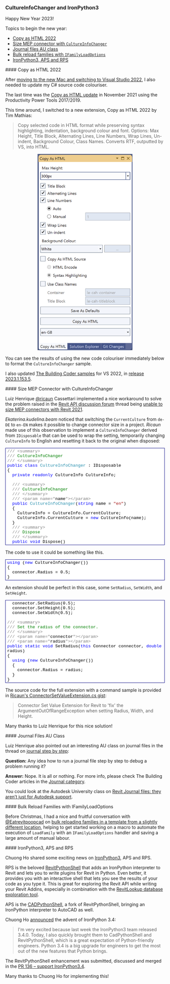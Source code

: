 <head>
<meta http-equiv="Content-Type" content="text/html; charset=utf-8">
<link rel="stylesheet" type="text/css" href="bc.css">
<script src="https://cdn.rawgit.com/google/code-prettify/master/loader/run_prettify.js" type="text/javascript"></script>
</head>

<!---

- ricaun CultureInfoChanger with IDisposable 
  Unable to size MEP connectors with Revit 2021
  https://forums.autodesk.com/t5/revit-api-forum/unable-to-size-mep-connectors-with-revit-2021/m-p/9609260
  https://autodesk.slack.com/archives/C0SR6NAP8/p1671830340476069

- Bulk reloading families in a template from a slightly different location
  https://forums.autodesk.com/t5/revit-api-forum/bulk-reloading-families-in-a-template-from-a-slightly-different/td-p/11623721

- RPS + APS
  https://www.linkedin.com/posts/chuongmep_bim-python-ironpython3-activity-7009453448463077377-cQtY?utm_source=share&utm_medium=member_desktop
  Chuong Ho
  Ironpython 3.4 coming
  I'm very excited because last week the Ironpython3 team released 3.4.0. And today I also quickly brought them to CadPythonShell and RevitPythonShell, which is a great expectation of Python-friendly engineers, and Python 3.4 is a big upgrade for engineers to get the most out of these features. new feature that python brings.
  CadPythonShell : https://lnkd.in/gj6Bxqiq
  RevitPythonShell: https://lnkd.in/g5-r5PWU

- journal files au class
  Journal - step by step
  https://forums.autodesk.com/t5/revit-api-forum/journal-step-by-step/m-p/11625744
  [Q] is any idea to run journal file step by step to debug where is e problem to run all journal file? 
  [A] Nope. It is all or nothing. For more info, please check The Building Coder articles: https://thebuildingcoder.typepad.com/blog/journal/
  There is this Autodesk University class about Journal Files.
  Revit Journal Files: They Aren’t Just for Autodesk Support:
  https://www.autodesk.com/autodesk-university/class/Revit-Journal-Files-They-Arent-Just-Autodesk-Support-2018#video

twitter:

Happy New Year 2023!
Topics to begin 
&ndash; Copy as HTML 2022
&ndash; Size MEP connector with <code>CultureInfoChanger</code>
&ndash; Journal files AU class
&ndash; Bulk reload families with <code>IFamilyLoadOptions</code>
&ndash; IronPython3, APS and RPS...

linkedin:



#bim #DynamoBim #ForgeDevCon #Revit #API #IFC #SDK #AI #VisualStudio #Autodesk #AEC #adsk

the [Revit API discussion forum](http://forums.autodesk.com/t5/revit-api-forum/bd-p/160) thread

<center>
<img src="img/" alt="" title="" width="600" height=""/>
<p style="font-size: 80%; font-style:italic"></p>
</center>

<pre class="code">
</pre>

-->

### CultureInfoChanger and IronPython3

Happy New Year 2023!

Topics to begin the new year:

- [Copy as HTML 2022](#2)
- [Size MEP connector with `CultureInfoChanger`](#3)
- [Journal files AU class](#4)
- [Bulk reload families with `IFamilyLoadOptions`](#5)
- [IronPython3, APS and RPS](#6)

####<a name="2"></a> Copy as HTML 2022

After [moving to the new Mac and switching to Visual Studio 2022](https://thebuildingcoder.typepad.com/blog/2022/12/exploring-arm-chatgpt-nairobi-and-the-tsp.html#11),
I also needed to update my C# source code colouriser.

The last time was the
[Copy as HTML update](https://thebuildingcoder.typepad.com/blog/2021/11/revit-20221-sdk-revitlookup-build-and-install.html#7) in November 2021 using the Productivity Power Tools 2017/2019.

This time around, I switched to a new extension, Copy as HTML 2022 by Tim Mathias:

> Copy selected code in HTML format while preserving syntax highlighting, indentation, background colour and font.
Options: Max Height, Title Block, Alternating Lines, Line Numbers, Wrap Lines, Un-indent, Background Colour, Class Names.
Converts RTF, outputted by VS, into HTML.

<center>
<img src="img/copyashtml2022.png" alt="Copy As HTML 2022" title="Copy As HTML 2022" width="300"/>  <!-- 586 × 1206 pixels -->
</center>

You can see the results of using the new code colouriser immediately below to format the `CultureInfoChanger` sample.

I also updated [The Building Coder samples](https://github.com/jeremytammik/the_building_coder_samples) for VS 2022, in
[release 2023.1.153.5](https://github.com/jeremytammik/the_building_coder_samples/releases/tag/2023.1.153.5).

####<a name="3"></a> Size MEP Connector with CultureInfoChanger

Luiz Henrique [@ricaun](https://github.com/ricaun) Cassettari implemented a nice workaround to solve the problem raised in
the [Revit API discussion forum](http://forums.autodesk.com/t5/revit-api-forum/bd-p/160) thread
being [unable to size MEP connectors with Revit 2021](https://forums.autodesk.com/t5/revit-api-forum/unable-to-size-mep-connectors-with-revit-2021/m-p/9609260).

<i>Ekaterina.kudelina.beam</i> noticed that switching the `CurrentCulture` from `de-DE` to `en-EN` makes it possible to change connector size in a project. <i>Ricaun</i> made use of this observation to implement a `CultureInfoChanger` derived from `IDisposable` that can be used to wrap the setting, temporarily changing `CultureInfo` to English and resetting it back to the original when disposed:

<!--

/// <summary>
/// CultureInfoChanger
/// </summary>
public class CultureInfoChanger : IDisposable
{
    private readonly CultureInfo CultureInfo;

    /// <summary>
    /// CultureInfoChanger
    /// </summary>
    /// <param name="name"></param>
    public CultureInfoChanger(string name = "en")
    {
        CultureInfo = CultureInfo.CurrentCulture;
        CultureInfo.CurrentCulture = new CultureInfo(name);
    }
    /// <summary>
    /// Dispose
    /// </summary>
    public void Dispose()
    {
        CultureInfo.CurrentCulture = CultureInfo;
    }
}

-->

<div style="border: #000080 1px solid; color: #000; font-family: 'Cascadia Mono', Consolas, 'Courier New', Courier, Monospace; font-size: 10pt">
<div style="background-color: #ffffff; color: #000000; max-height: 300px; overflow: auto; padding: 2px 5px;"><span style="color:#808080">///</span><span style="color:#008000"> </span><span style="color:#808080">&lt;summary&gt;</span><br>
<span style="color:#808080">///</span><span style="color:#008000"> CultureInfoChanger</span><br>
<span style="color:#808080">///</span><span style="color:#008000"> </span><span style="color:#808080">&lt;/summary&gt;</span><br>
<span style="color:#0000ff">public</span> <span style="color:#0000ff">class</span> <span style="color:#2b91af">CultureInfoChanger</span> : IDisposable<br>
{<br>
&#160; <span style="color:#0000ff">private</span> <span style="color:#0000ff">readonly</span> CultureInfo CultureInfo;<br>
<br>
&#160; <span style="color:#808080">///</span><span style="color:#008000"> </span><span style="color:#808080">&lt;summary&gt;</span><br>
&#160; <span style="color:#808080">///</span><span style="color:#008000"> CultureInfoChanger</span><br>
&#160; <span style="color:#808080">///</span><span style="color:#008000"> </span><span style="color:#808080">&lt;/summary&gt;</span><br>
&#160; <span style="color:#808080">///</span><span style="color:#008000"> </span><span style="color:#808080">&lt;param</span> <span style="color:#808080">name=&quot;</span>name<span style="color:#808080">&quot;&gt;&lt;/param&gt;</span><br>
&#160; <span style="color:#0000ff">public</span> <span style="color:#2b91af">CultureInfoChanger</span>(<span style="color:#0000ff">string</span> name = <span style="color:#a31515">&quot;en&quot;</span>)<br>
&#160; {<br>
&#160;&#160;&#160; CultureInfo = CultureInfo.CurrentCulture;<br>
&#160;&#160;&#160; CultureInfo.CurrentCulture = <span style="color:#0000ff">new</span> CultureInfo(name);<br>
&#160; }<br>
&#160; <span style="color:#808080">///</span><span style="color:#008000"> </span><span style="color:#808080">&lt;summary&gt;</span><br>
&#160; <span style="color:#808080">///</span><span style="color:#008000"> Dispose</span><br>
&#160; <span style="color:#808080">///</span><span style="color:#008000"> </span><span style="color:#808080">&lt;/summary&gt;</span><br>
&#160; <span style="color:#0000ff">public</span> <span style="color:#0000ff">void</span> Dispose()<br>
&#160; {<br>
&#160;&#160;&#160; CultureInfo.CurrentCulture = CultureInfo;<br>
&#160; }<br>
}</div>
</div>

The code to use it could be something like this.

<!--

<pre class="code">
using (new CultureInfoChanger())
{
    connector.Radius = 0.5;
}
</pre>

-->

<div style="border: #000080 1px solid; color: #000; font-family: 'Cascadia Mono', Consolas, 'Courier New', Courier, Monospace; font-size: 10pt">
<div style="background-color: #ffffff; color: #000000; max-height: 300px; overflow: auto; padding: 2px 5px;"><span style="color:#0000ff">using</span> (<span style="color:#0000ff">new</span> CultureInfoChanger())<br>
{<br>
&#160; connector.Radius = 0.5;<br>
}</div>
</div>

An extension should be perfect in this case, some `SetRadius`, `SetWidth`, and `SetHeight`.

<!--

<pre class="code">
  connector.SetRadius(0.5);
  connector.SetHeight(0.5);
  connector.SetWidth(0.5);

/// <summary>
/// Set the radius of the connector. 
/// </summary>
/// <param name="connector"></param>
/// <param name="radius"></param>
public static void SetRadius(this Connector connector, double radius)
{
    using (new CultureInfoChanger())
    {
        connector.Radius = radius;
    }
}
</pre>

-->

<div style="border: #000080 1px solid; color: #000; font-family: 'Cascadia Mono', Consolas, 'Courier New', Courier, Monospace; font-size: 10pt">
<div style="background-color: #ffffff; color: #000000; max-height: 300px; overflow: auto; padding: 2px 5px;">
&#160; connector.SetRadius(0.5);<br>
&#160; connector.SetHeight(0.5);<br>
&#160; connector.SetWidth(0.5);<br>
<br>
<span style="color:#808080">///</span><span style="color:#008000"> </span><span style="color:#808080">&lt;summary&gt;</span><br>
<span style="color:#808080">///</span><span style="color:#008000"> Set the radius of the connector. </span><br>
<span style="color:#808080">///</span><span style="color:#008000"> </span><span style="color:#808080">&lt;/summary&gt;</span><br>
<span style="color:#808080">///</span><span style="color:#008000"> </span><span style="color:#808080">&lt;param</span> <span style="color:#808080">name=&quot;</span>connector<span style="color:#808080">&quot;&gt;&lt;/param&gt;</span><br>
<span style="color:#808080">///</span><span style="color:#008000"> </span><span style="color:#808080">&lt;param</span> <span style="color:#808080">name=&quot;</span>radius<span style="color:#808080">&quot;&gt;&lt;/param&gt;</span><br>
<span style="color:#0000ff">public</span> <span style="color:#0000ff">static</span> <span style="color:#0000ff">void</span> SetRadius(<span style="color:#0000ff">this</span> Connector connector, <span style="color:#0000ff">double</span> radius)<br>
{<br>
&#160; <span style="color:#0000ff">using</span> (<span style="color:#0000ff">new</span> CultureInfoChanger())<br>
&#160; {<br>
&#160;&#160;&#160; connector.Radius = radius;<br>
&#160; }<br>
}</div>
</div>

The source code for the full extension with a command sample is provided in
[Ricaun's ConnectorSetValueExtension.cs gist](https://gist.github.com/ricaun/693470e914295786fa62a2be6c67e662):

> Connector Set Value Extension for Revit to 'fix' the ArgumentOutOfRangeException when setting Radius, Width, and Height.

Many thanks to Luiz Henrique for this nice solution!


####<a name="4"></a> Journal Files AU Class

Luiz Henrique also pointed out an interesting AU class on journal files in the thread
on [journal step by step](https://forums.autodesk.com/t5/revit-api-forum/journal-step-by-step/m-p/11625744):

**Question:** Any idea how to run a journal file step by step to debug a problem running it?

**Answer:** Nope. It is all or nothing.
For more info, please check The Building Coder articles in the [Journal category](https://thebuildingcoder.typepad.com/blog/journal).

You could look at the Autodesk University class 
on [Revit Journal files: they aren’t just for Autodesk support](https://www.autodesk.com/autodesk-university/class/Revit-Journal-Files-They-Arent-Just-Autodesk-Support-2018#video).

####<a name="5"></a> Bulk Reload Families with IFamilyLoadOptions

Before Christmas, I had a nice and fruitful conversation
with [@Eatrevitpoopcad](https://forums.autodesk.com/t5/user/viewprofilepage/user-id/10364294)
on [bulk reloading families in a template from a slightly different location](https://forums.autodesk.com/t5/revit-api-forum/bulk-reloading-families-in-a-template-from-a-slightly-different/td-p/11623721),
helping to get started working on a macro to automate the execution of `LoadFamily` with an `IFamilyLoadOptions` handler and saving a large amount of manual labour.

####<a name="6"></a> IronPython3, APS and RPS

Chuong Ho shared some exciting news on [IronPython3](https://ironpython.net), APS and RPS.

RPS is the beloved [RevitPythonShell](ttps://github.com/architecture-building-systems/revitpythonshell) that
adds an IronPython interpreter to Revit and lets you to write plugins for Revit in Python.
Even better, it provides you with an interactive shell that lets you see the results of your code as you type it.
This is great for exploring the Revit API while writing your Revit Addins, especially in combination with
the [RevitLookup database exploration tool](https://github.com/jeremytammik/RevitLookup).

APS is the [CADPythonShell](https://github.com/chuongmep/CadPythonShell), a fork of RevitPythonShell, bringing an IronPython interpreter to AutoCAD as well.

Chuong Ho [announced](https://www.linkedin.com/posts/chuongmep_bim-python-ironpython3-activity-7009453448463077377-cQtY?utm_source=share&utm_medium=member_desktop) the
advent of IronPython 3.4:

> I'm very excited because last week the IronPython3 team released 3.4.0.
Today, I also quickly brought them to CadPythonShell and RevitPythonShell, which is a great expectation of Python-friendly engineers. Python 3.4 is a big upgrade for engineers to get the most out of the new features that Python brings.

The RevitPythonShell enhancement was submitted, discussed and merged in
the [PR 136 &ndash; support IronPython3.4](https://github.com/architecture-building-systems/revitpythonshell/pull/136).

Many thanks to Chuong Ho for implementing this!
